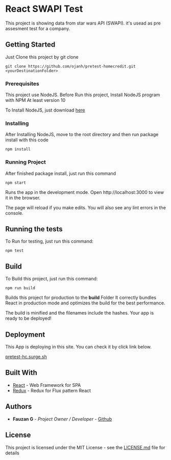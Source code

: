 # React SWAPI Test

This project is showing data from star wars API (SWAPI). it's usead as pre assesment test for a company.

## Getting Started

Just Clone this project by git clone

`git clone https://github.com/ojanh/pretest-homecredit.git <yourDestinationFolder>`


### Prerequisites

This project use NodeJS.
Before Run this project, Install NodeJS program with NPM At least version 10

To Install NodeJS, just download [here](https://nodejs.org/en/)


### Installing

After Installing NodeJS, move to the root directory and then run package install
with this code

`npm install`

### Running Project

After finished package install, just run this command 

`npm start`

Runs the app in the development mode.
Open http://localhost:3000 to view it in the browser.

The page will reload if you make edits.
You will also see any lint errors in the console.

## Running the tests

To Run for testing, just run this command:

`npm test`

## Build

To Build this project, just run this command:

`npm run build`

Builds this project for production to the **build** Folder
It correctly bundles React in production mode and optimizes the build for the best performance.

The build is minified and the filenames include the hashes.
Your app is ready to be deployed!

## Deployment

This App is deploying in this site. You can check it by click link below.

[pretest-hc.surge.sh](https://pretest-hc.surge.sh)

## Built With

* [React](https://reactjs.org/) - Web Framework for SPA
* [Redux](https://reactjs.org/) - Redux for Flux pattern React

## Authors

* **Fauzan G** - *Project Owner / Developer* - [Github](https://github.com/Ojanh)

## License

This project is licensed under the MIT License - see the [LICENSE.md](LICENSE.md) file for details
